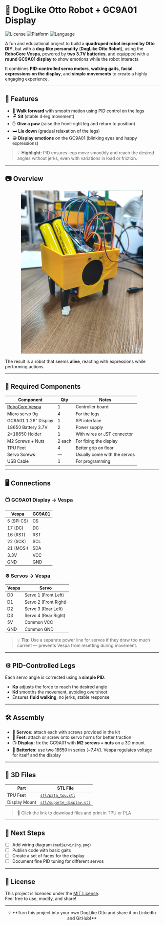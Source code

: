 # 🐶 DogLike Otto Robot + GC9A01 Display

![License](https://img.shields.io/badge/license-MIT-blue.svg)
![Platform](https://img.shields.io/badge/platform-Arduino-green.svg)
![Language](https://img.shields.io/badge/language-C%2B%2B-orange.svg)

A fun and educational project to build a **quadruped robot inspired by Otto DIY**, but with a **dog-like personality** (**DogLike Otto Robot**), using the **RoboCore Vespa**, powered by **two 3.7V batteries**, and equipped with a **round GC9A01 display** to show emotions while the robot interacts.  

It combines **PID-controlled servo motors**, **walking gaits**, **facial expressions on the display**, and **simple movements** to create a highly engaging experience.

---

## 🐾 Features  

- 🚶 **Walk forward** with smooth motion using PID control on the legs  
- 🪑 **Sit** (stable 4-leg movement)  
- ✋ **Give a paw** (raise the front-right leg and return to position)  
- 🛏 **Lie down** (gradual relaxation of the legs)  
- 😀 **Display emotions** on the GC9A01 (blinking eyes and happy expressions)

> 💡 **Highlight:** PID ensures legs move smoothly and reach the desired angles without jerks, even with variations in load or friction.

---

## 📷 Overview  

<p align="center">
<img src="Media/Capa.jpeg" alt="DogLike Otto Robot" width="400">
</p>

The result is a robot that seems **alive**, reacting with expressions while performing actions.

---

## 🔧 Required Components  

| Component | Qty | Notes |
|-----------|-----|-------|
| [RoboCore Vespa](https://www.robocore.net/) | 1 | Controller board |
| Micro servo 9g | 4 | For the legs |
| GC9A01 1.28" Display | 1 | SPI interface |
| 18650 Battery 3.7V | 2 | Power supply |
| 2×18650 Holder | 1 | With wires or JST connector |
| M2 Screws + Nuts | 2 each | For fixing the display |
| TPU Feet | 4 | Better grip on floor |
| Servo Screws | — | Usually come with the servos |
| USB Cable | 1 | For programming |

---

## 🖥 Connections  

### 📺 GC9A01 Display → Vespa  

| Vespa | GC9A01 |
|------|--------|
| 5 (SPI CS) | CS |
| 17 (DC) | DC |
| 16 (RST) | RST |
| 22 (SCK) | SCL |
| 21 (MOSI) | SDA |
| 3.3V | VCC |
| GND | GND |

### ⚙️ Servos → Vespa  

| Vespa | Servo |
|------|-------|
| D0 | Servo 1 (Front Left) |
| D1 | Servo 2 (Front Right) |
| D2 | Servo 3 (Rear Left) |
| D3 | Servo 4 (Rear Right) |
| 5V | Common VCC |
| GND | Common GND |

> 💡 **Tip:** Use a separate power line for servos if they draw too much current — prevents Vespa from resetting during movement.

---

## ⚙️ PID-Controlled Legs  

Each servo angle is corrected using a **simple PID**:  
- **Kp** adjusts the force to reach the desired angle  
- **Kd** smooths the movement, avoiding overshoot  
- Ensures **fluid walking**, no jerks, stable response

---

## 🛠 Assembly  

- 🔩 **Servos:** attach each with screws provided in the kit  
- 🐾 **Feet:** attach or screw onto servo horns for better traction  
- 📺 **Display:** fix the GC9A01 with **M2 screws + nuts** on a 3D mount  
- 🔋 **Batteries:** use two 18650 in series (~7.4V). Vespa regulates voltage for itself and the display

---

## 📂 3D Files  

| Part | STL File |
|------|----------|
| TPU Feet | [`stl/pata_tpu.stl`](stl/pata_tpu.stl) |
| Display Mount | [`stl/suporte_display.stl`](stl/suporte_display.stl) |

> 📌 Click the link to download files and print in TPU or PLA  

---

## 🚀 Next Steps  

- [ ] Add wiring diagram (`media/wiring.png`)  
- [ ] Publish code with basic gaits  
- [ ] Create a set of faces for the display  
- [ ] Document fine PID tuning for different servos  

---

## 📜 License  

This project is licensed under the [MIT License](LICENSE).  
Feel free to use, modify, and share!  

---

<p align="center">
💡 **Turn this project into your own DogLike Otto and share it on LinkedIn and GitHub!**  
</p>  
